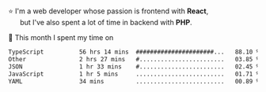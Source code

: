 ⭐ I'm a web developer whose passion is frontend with <b>React</b>,<br/>
&nbsp; &nbsp; &nbsp; but I've also spent a lot of time in backend with <b>PHP</b>.

📅 This month I spent my time on

<!--START_SECTION:waka-->

```txt
TypeScript          56 hrs 14 mins  ######################...   88.10 %
Other               2 hrs 27 mins   #........................   03.85 %
JSON                1 hr 33 mins    #........................   02.45 %
JavaScript          1 hr 5 mins     .........................   01.71 %
YAML                34 mins         .........................   00.89 %
```

<!--END_SECTION:waka-->
